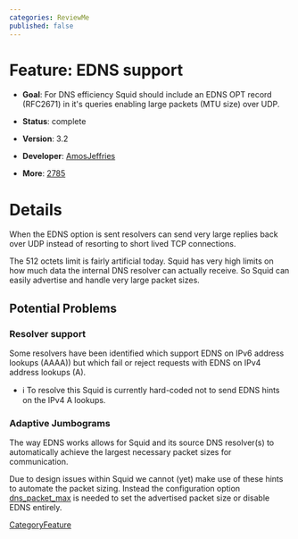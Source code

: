 ```yaml
---
categories: ReviewMe
published: false
---
```

# Feature: EDNS support

  - **Goal**: For DNS efficiency Squid should include an EDNS OPT record
    (RFC2671) in it's queries enabling large packets (MTU size) over
    UDP.

  - **Status**: complete

  - **Version**: 3.2

  - **Developer**:
    [AmosJeffries](/AmosJeffries)

  - **More**: [2785](https://bugs.squid-cache.org/show_bug.cgi?id=2785)

# Details

When the EDNS option is sent resolvers can send very large replies back
over UDP instead of resorting to short lived TCP connections.

The 512 octets limit is fairly artificial today. Squid has very high
limits on how much data the internal DNS resolver can actually receive.
So Squid can easily advertise and handle very large packet sizes.

## Potential Problems

### Resolver support

Some resolvers have been identified which support EDNS on IPv6 address
lookups (AAAA)) but which fail or reject requests with EDNS on IPv4
address lookups (A).

  - :information_source:
    To resolve this Squid is currently hard-coded not to send EDNS hints
    on the IPv4 A lookups.

### Adaptive Jumbograms

The way EDNS works allows for Squid and its source DNS resolver(s) to
automatically achieve the largest necessary packet sizes for
communication.

Due to design issues within Squid we cannot (yet) make use of these
hints to automate the packet sizing. Instead the configuration option
[dns_packet_max](http://www.squid-cache.org/Doc/config/dns_packet_max)
is needed to set the advertised packet size or disable EDNS entirely.

[CategoryFeature](/CategoryFeature)
